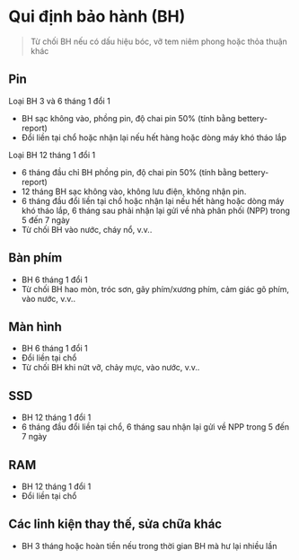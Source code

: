 # Qui định bảo hành (BH)

> Từ chối BH nếu có dấu hiệu bóc, vỡ tem niêm phong hoặc thỏa thuận khác

## Pin

Loại BH 3 và 6 tháng 1 đổi 1

- BH sạc không vào, phồng pin, độ chai pin 50% (tính bằng bettery-report)
- Đổi liền tại chổ hoặc nhận lại nếu hết hàng hoặc dòng máy khó tháo lắp

Loại BH 12 tháng 1 đổi 1

- 6 tháng đầu chỉ BH phồng pin, độ chai pin 50% (tính bằng bettery-report)
- 12 tháng BH sạc không vào, không lưu điện, không nhận pin.
- 6 tháng đầu đổi liền tại chổ hoặc nhận lại nếu hết hàng hoặc dòng máy khó tháo lắp, 6 tháng sau phải nhận lại gửi về nhà phân phối (NPP) trong 5 đến 7 ngày
- Từ chối BH vào nước, cháy nổ, v.v..

## Bàn phím

- BH 6 tháng 1 đổi 1
- Từ chối BH hao mòn, tróc sơn, gãy phím/xương phím, cảm giác gõ phím, vào nước, v.v..

## Màn hình

- BH 6 tháng 1 đổi 1
- Đổi liền tại chổ
- Từ chối BH khi nứt vỡ, chảy mực, vào nước, v.v..

## SSD

- BH 12 tháng 1 đổi 1
- 6 tháng đầu đổi liền tại chổ, 6 tháng sau nhận lại gửi về NPP trong 5 đến 7 ngày

## RAM

- BH 12 tháng 1 đổi 1
- Đổi liền tại chổ

## Các linh kiện thay thế, sửa chữa khác

- BH 3 tháng hoặc hoàn tiền nếu trong thời gian BH mà hư lại nhiều lần
